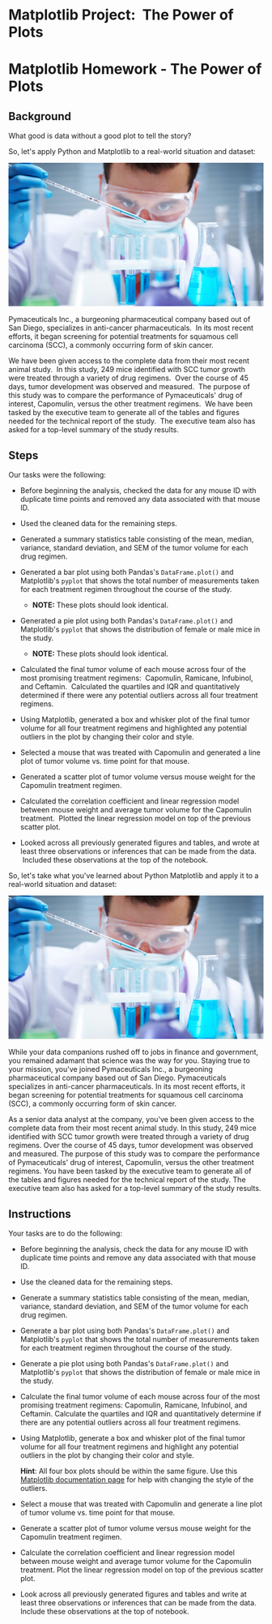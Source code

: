 
# Matplotlib Project: &nbsp;The Power of Plots

# Matplotlib Homework - The Power of Plots


## Background

What good is data without a good plot to tell the story?


So, let's apply Python and Matplotlib to a real-world situation and dataset:

![Laboratory](Images/Laboratory.jpg)

Pymaceuticals Inc., a burgeoning pharmaceutical company based out of San Diego, specializes in anti-cancer pharmaceuticals. &nbsp;In its most recent efforts, it began screening for potential treatments for squamous cell carcinoma (SCC), a commonly occurring form of skin cancer.

We have been given access to the complete data from their most recent animal study. &nbsp;In this study, 249 mice identified with SCC tumor growth were treated through a variety of drug regimens. &nbsp;Over the course of 45 days, tumor development was observed and measured. &nbsp;The purpose of this study was to compare the performance of Pymaceuticals' drug of interest, Capomulin, versus the other treatment regimens. &nbsp;We have been tasked by the executive team to generate all of the tables and figures needed for the technical report of the study. &nbsp;The executive team also has asked for a top-level summary of the study results.

## Steps

Our tasks were the following:

* Before beginning the analysis, checked the data for any mouse ID with duplicate time points and removed any data associated with that mouse ID.

* Used the cleaned data for the remaining steps.

* Generated a summary statistics table consisting of the mean, median, variance, standard deviation, and SEM of the tumor volume for each drug regimen.

* Generated a bar plot using both Pandas's `DataFrame.plot()` and Matplotlib's `pyplot` that shows the total number of measurements taken for each treatment regimen throughout the course of the study.

  * **NOTE:** These plots should look identical.

* Generated a pie plot using both Pandas's `DataFrame.plot()` and Matplotlib's `pyplot` that shows the distribution of female or male mice in the study.

  * **NOTE:** These plots should look identical.

* Calculated the final tumor volume of each mouse across four of the most promising treatment regimens: &nbsp;Capomulin, Ramicane, Infubinol, and Ceftamin. &nbsp;Calculated the quartiles and IQR and quantitatively determined if there were any potential outliers across all four treatment regimens.

* Using Matplotlib, generated a box and whisker plot of the final tumor volume for all four treatment regimens and highlighted any potential outliers in the plot by changing their color and style.

* Selected a mouse that was treated with Capomulin and generated a line plot of tumor volume vs. time point for that mouse.

* Generated a scatter plot of tumor volume versus mouse weight for the Capomulin treatment regimen.

* Calculated the correlation coefficient and linear regression model between mouse weight and average tumor volume for the Capomulin treatment. &nbsp;Plotted the linear regression model on top of the previous scatter plot.

* Looked across all previously generated figures and tables, and wrote at least three observations or inferences that can be made from the data. &nbsp;Included these observations at the top of the notebook.

So, let's take what you've learned about Python Matplotlib and apply it to a real-world situation and dataset:

![Laboratory](Images/Laboratory.jpg)

While your data companions rushed off to jobs in finance and government, you remained adamant that science was the way for you. Staying true to your mission, you've joined Pymaceuticals Inc., a burgeoning pharmaceutical company based out of San Diego. Pymaceuticals specializes in anti-cancer pharmaceuticals. In its most recent efforts, it began screening for potential treatments for squamous cell carcinoma (SCC), a commonly occurring form of skin cancer.

As a senior data analyst at the company, you've been given access to the complete data from their most recent animal study. In this study, 249 mice identified with SCC tumor growth were treated through a variety of drug regimens. Over the course of 45 days, tumor development was observed and measured. The purpose of this study was to compare the performance of Pymaceuticals' drug of interest, Capomulin, versus the other treatment regimens. You have been tasked by the executive team to generate all of the tables and figures needed for the technical report of the study. The executive team also has asked for a top-level summary of the study results.

## Instructions

Your tasks are to do the following:

* Before beginning the analysis, check the data for any mouse ID with duplicate time points and remove any data associated with that mouse ID.

* Use the cleaned data for the remaining steps.

* Generate a summary statistics table consisting of the mean, median, variance, standard deviation, and SEM of the tumor volume for each drug regimen.

* Generate a bar plot using both Pandas's `DataFrame.plot()` and Matplotlib's `pyplot` that shows the total number of measurements taken for each treatment regimen throughout the course of the study.

* Generate a pie plot using both Pandas's `DataFrame.plot()` and Matplotlib's `pyplot` that shows the distribution of female or male mice in the study.

* Calculate the final tumor volume of each mouse across four of the most promising treatment regimens: Capomulin, Ramicane, Infubinol, and Ceftamin. Calculate the quartiles and IQR and quantitatively determine if there are any potential outliers across all four treatment regimens.

* Using Matplotlib, generate a box and whisker plot of the final tumor volume for all four treatment regimens and highlight any potential outliers in the plot by changing their color and style.

  **Hint**: All four box plots should be within the same figure. Use this [Matplotlib documentation page](https://matplotlib.org/gallery/pyplots/boxplot_demo_pyplot.html#sphx-glr-gallery-pyplots-boxplot-demo-pyplot-py) for help with changing the style of the outliers.

* Select a mouse that was treated with Capomulin and generate a line plot of tumor volume vs. time point for that mouse.

* Generate a scatter plot of tumor volume versus mouse weight for the Capomulin treatment regimen.

* Calculate the correlation coefficient and linear regression model between mouse weight and average tumor volume for the Capomulin treatment. Plot the linear regression model on top of the previous scatter plot.

* Look across all previously generated figures and tables and write at least three observations or inferences that can be made from the data. Include these observations at the top of notebook.

